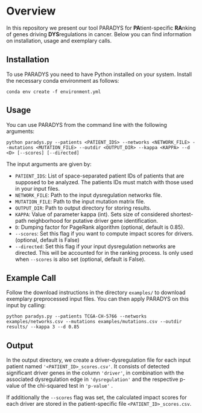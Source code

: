 # Overview

In this repository we present our tool PARADYS for **PA**tient-specific **RA**nking of genes driving **DYS**regulations in cancer. Below you can find information on installation, usage and exemplary calls.



## Installation

To use PARADYS you need to have Python installed on your system. Install the necessary conda environment as follows:

```
conda env create -f environment.yml
```



## Usage

You can use PARADYS from the command line with the following arguments:
```
python paradys.py --patients <PATIENT_IDS> --networks <NETWORK_FILE> --mutations <MUTATION_FILE> --outdir <OUTPUT_DIR> --kappa <KAPPA> --d <D> [--scores] [--directed]
```
The input arguments are given by:
* `PATIENT_IDS`: List of space-separated patient IDs of patients that are supposed to be analyzed. The patients IDs must match with those used in your input files.
* `NETWORK_FILE`: Path to the input dysregulation networks file.
* `MUTATION_FILE`: Path to the input mutation matrix file.
* `OUTPUT_DIR`: Path to output directory for storing results.
* `KAPPA`: Value of parameter kappa (int). Sets size of considered shortest-path neighborhood for putative driver gene identification. 
* `D`: Dumping factor for PageRank algorithm (optional, default is 0.85).
* `--scores`: Set this flag if you want to compute impact scores for drivers. (optional, default is False)
* `--directed`: Set this flag if your input dysregulation networks are directed. This will be accounted for in the ranking process. Is only used when `--scores` is also set (optional, default is False).



## Example Call

Follow the download instructions in the directory `examples/` to download exemplary preprocessed input files. You can then apply PARADYS on this input by calling:

```
python paradys.py --patients TCGA-CH-5766 --networks examples/networks.csv --mutations examples/mutations.csv --outdir results/ --kappa 3 --d 0.85 
```



## Output

In the output directory, we create a driver-dysregulation file for each input patient named `'<PATIENT_ID>_scores.csv'`. It consists of detected significant driver genes in the column `'driver'`, in combination with the associated dysregulation edge in `'dysregulation'` and the respective p-value of the chi-squared test in `'p-value'` .

If additionally the `--scores` flag was set, the calculated impact scores for each driver are stored in the patient-specific file `<PATIENT_ID>_scores.csv`.



